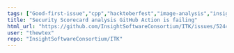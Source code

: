 ```yaml
---
tags: ["Good-first-issue","cpp","hacktoberfest","image-analysis","insight-toolkit","itk","medical-imaging","numfocus","open-science","open-source","python","reproducible-research","scientific-computing","typeInfrastructure"]
title: "Security Scorecard analysis GitHub Action is failing"
html_url: "https://github.com/InsightSoftwareConsortium/ITK/issues/5244"
user: "thewtex"
repo: "InsightSoftwareConsortium/ITK"
---
```


